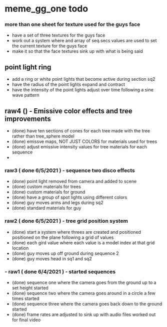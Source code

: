 # meme_gg_one todo

### more than one sheet for texture used for the guys face
* have a set of three textures for the guys face
* work out a system where and array of seq.secs values are used to set the current texture for the guys face
* make it so that the face textures sink up with what is being said

## point light ring
* add a ring or white point lights that become active during section sq2
* have the radius of the point lights expand and contract
* have the intensity of the point lights adjust over time following a sine wave pattern

## raw4 () - Emissive color effects and tree improvements
* (done) have ten sections of cones for each tree made with the tree rather than tree_sphere model
* (done) emissve maps, NOT JUST COLORS for materials used for trees
* (done) adjust emissive intensity values for tree materials for each sequence
* 

### raw3 ( done 6/5/2021 ) - sequence two disco effects
* (done) point light removed from camera and added to scene
* (done) custom materials for trees
* (done) custom materials for ground 
* (done) have a group of spot lights using different colors
* (done) guy moves arms and legs during sq2
* (done) standard materials for guy

### raw2 ( done 6/5/2021 ) - tree grid position system
* (done) start a system where threes are created and positioned positioned on the plane following a grid of values
* (done) each gird value where each value is a model index at that grid location
* (done) guy moves up off ground during sequence 2
* (done) guy moves head in sq1 and sq2

### - raw1 ( done 6/4/2021 ) - started sequences
* (done) sequence one where the camera goes from the ground up to a set height started
* (done) sequence two where the camera goes around in a circle a few times started
* (done) sequence three where the camera goes back down to the ground started
* (done) frame rates are adjusted to sink up with audio files worked out for final video

